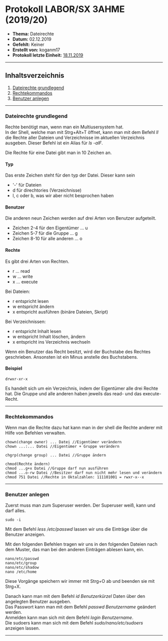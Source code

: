 # Protokoll LABOR/SX 3AHME (2019/20)

* **Thema:** Dateirechte
* **Datum:** 02.12.2019
* **Gefehlt:** Keiner
* **Erstellt von:** koganm17
* **Protokoll letzte Einheit:** [18.11.2019](https://github.com/HTLMechatronics/m17-3ahme-la1-sx/blob/koganm17/Protokolle/Protokoll1.md)

----------------------------------------------------------------------------------------------

## Inhaltsverzeichnis

1. [Dateirechte grundlegend](#dateirechte-grundlegend)
1. [Rechtekommandos](#rechtekommandos)
2. [Benutzer anlegen](#benutzer-anlegen)


----------------------------------------------------------------------------------------------

### Dateirechte grundlegend

Rechte benötigt man, wenn man ein Multiusersystem hat.  
In der Shell, welche man mit Strg+Alt+T öffnet, kann man mit dem Befehl *ll* die Rechte aller Dateien und Verzeichnisse im aktuellen Verzeichnis ausgeben. Dieser Befehl ist ein Alias für *ls -alF*.

Die Rechte für eine Datei gibt man in 10 Zeichen an.

#### Typ
Das erste Zeichen steht für den typ der Datei. Dieser kann sein
* '-' für Dateien
* d für direchtories (Verzeichnisse)
* l, c oder b, was wir aber nicht besprochen haben

#### Benutzer
Die anderen neun Zeichen werden auf drei Arten von Benutzer aufgeteilt.
* Zeichen 2-4 für den Eigentümer ... u
* Zeichen 5-7 für die Gruppe ... g
* Zeichen 8-10 für alle anderen ... o

#### Rechte
Es gibt drei Arten von Rechten. 
* r ... read
* w ... write
* x ... execute

Bei Dateien:
* r entspricht lesen
* w entspricht ändern
* x entspricht ausführen (binäre Dateien, Skript)

Bei Verzeichnissen:
* r entspricht Inhalt lesen
* w entspricht Inhalt löschen, ändern
* x entspricht ins Verzeichnis wechseln

Wenn ein Benutzer das Recht besitzt, wird der Buchstabe des Rechtes geschrieben. Ansonsten ist ein Minus anstelle des Buchstabens.

#### Beispiel
```
drwxr-xr-x
```
Es handelt sich um ein Verzeichnis, indem der Eigentümer alle drei Rechte hat. Die Gruppe und alle anderen haben jeweils das read- und das execute-Recht.

----------------------------------------------------------------------------------------------

### Rechtekommandos
Wenn man die Rechte dazu hat kann man in der shell die Rechte anderer mit Hilfe von Befehlen verwalten.
```
chown(change owner) ... Datei //Eigentümer verändern
chown ...:... Datei //Eigentümer + Gruppe verändern
```
```
chgrp(change group) ... Datei //Gruppe ändern
```
```
chmod(Rechte ändern)
chmod ...g+x Datei //Gruppe darf nun ausführen
chmod ...o-rw Datei //Besitzer darf nun nicht mehr lesen und verändern
chmod 751 Datei //Rechte in Oktalzahlen: 111101001 = rwxr-x--x
```
----------------------------------------------------------------------------------------------

### Benutzer anlegen
Zuerst muss man zum Superuser werden. Der Superuser weiß, kann und darf alles.
```
sudo -i 
```
Mit dem Befehl *less /etc/passwd* lassen wir uns die Einträge über die Benutzer anzeigen.

Mit den folgenden Befehlen tragen wir uns in den folgenden Dateien nach dem Muster, das man bei den anderen Einträgen ablesen kann, ein.
```
nano/etc/passwd
nano/etc/group
nano/etc/shadow
nano /etc/home
```
Diese Vorgänge speichern wir immer mit Strg+O ab und beenden sie mit Strg+X.

Danach kann man mit dem Befehl *id Benutzerkürzel* Daten über den angelegten Benutzer ausgeben.  
Das Passwort kann man mit dem Befehl *passwd Benutzername* geändert werden.  
Anmelden kann man sich mit dem Befehl *login Benutzername*.  
Die sudoers kann man sich mit dem Befehl *sudo/nano/etc/sudoers* anzeigen lassen.

----------------------------------------------------------------------------------------------
